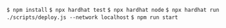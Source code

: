 `$ npm install`
`$ npx hardhat test`
`$ npx hardhat node`
`$ npx hardhat run ./scripts/deploy.js --network localhost`
`$ npm run start`
